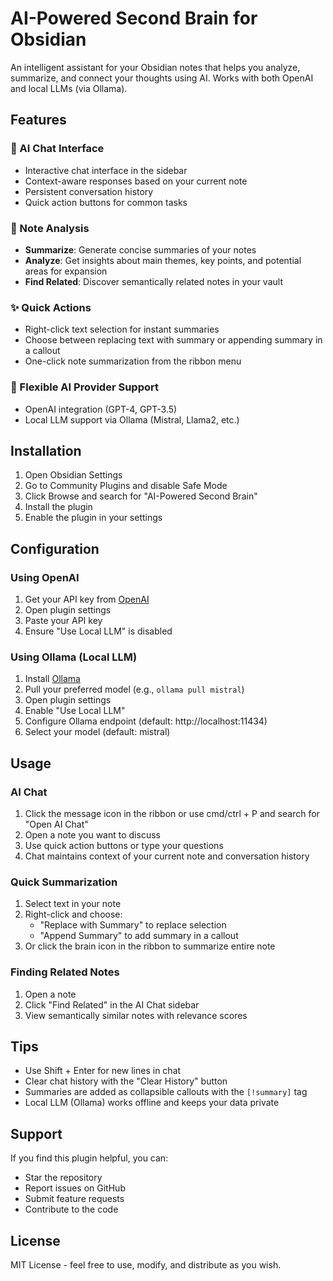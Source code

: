 # AI-Powered Second Brain for Obsidian

An intelligent assistant for your Obsidian notes that helps you analyze, summarize, and connect your thoughts using AI. Works with both OpenAI and local LLMs (via Ollama).

## Features

### 🤖 AI Chat Interface
- Interactive chat interface in the sidebar
- Context-aware responses based on your current note
- Persistent conversation history
- Quick action buttons for common tasks

### 📝 Note Analysis
- **Summarize**: Generate concise summaries of your notes
- **Analyze**: Get insights about main themes, key points, and potential areas for expansion
- **Find Related**: Discover semantically related notes in your vault

### ✨ Quick Actions
- Right-click text selection for instant summaries
- Choose between replacing text with summary or appending summary in a callout
- One-click note summarization from the ribbon menu

### 🔧 Flexible AI Provider Support
- OpenAI integration (GPT-4, GPT-3.5)
- Local LLM support via Ollama (Mistral, Llama2, etc.)

## Installation

1. Open Obsidian Settings
2. Go to Community Plugins and disable Safe Mode
3. Click Browse and search for "AI-Powered Second Brain"
4. Install the plugin
5. Enable the plugin in your settings

## Configuration

### Using OpenAI
1. Get your API key from [OpenAI](https://platform.openai.com/account/api-keys)
2. Open plugin settings
3. Paste your API key
4. Ensure "Use Local LLM" is disabled

### Using Ollama (Local LLM)
1. Install [Ollama](https://ollama.ai/)
2. Pull your preferred model (e.g., `ollama pull mistral`)
3. Open plugin settings
4. Enable "Use Local LLM"
5. Configure Ollama endpoint (default: http://localhost:11434)
6. Select your model (default: mistral)

## Usage

### AI Chat
1. Click the message icon in the ribbon or use cmd/ctrl + P and search for "Open AI Chat"
2. Open a note you want to discuss
3. Use quick action buttons or type your questions
4. Chat maintains context of your current note and conversation history

### Quick Summarization
1. Select text in your note
2. Right-click and choose:
   - "Replace with Summary" to replace selection
   - "Append Summary" to add summary in a callout
3. Or click the brain icon in the ribbon to summarize entire note

### Finding Related Notes
1. Open a note
2. Click "Find Related" in the AI Chat sidebar
3. View semantically similar notes with relevance scores

## Tips
- Use Shift + Enter for new lines in chat
- Clear chat history with the "Clear History" button
- Summaries are added as collapsible callouts with the `[!summary]` tag
- Local LLM (Ollama) works offline and keeps your data private

## Support

If you find this plugin helpful, you can:
- Star the repository
- Report issues on GitHub
- Submit feature requests
- Contribute to the code

## License

MIT License - feel free to use, modify, and distribute as you wish.
